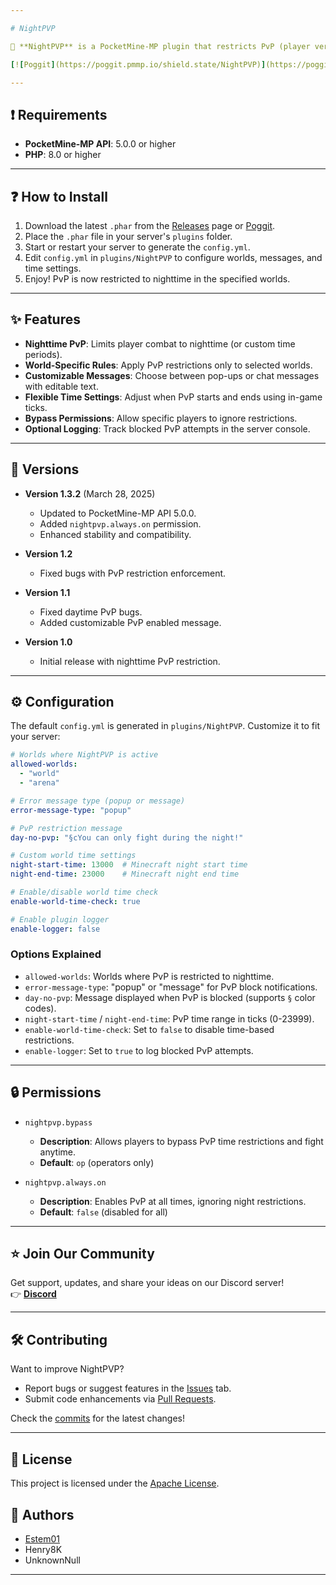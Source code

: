 ```yaml
---

# NightPVP

🌌 **NightPVP** is a PocketMine-MP plugin that restricts PvP (player versus player) to nighttime only, adding a strategic and immersive twist to your Minecraft server!

[![Poggit](https://poggit.pmmp.io/shield.state/NightPVP)](https://poggit.pmmp.io/p/NightPVP) [![Download](https://poggit.pmmp.io/shield.dl.total/NightPVP)](https://poggit.pmmp.io/p/NightPVP)

---
```


## ❗ Requirements

- **PocketMine-MP API**: 5.0.0 or higher  
- **PHP**: 8.0 or higher  

---

## ❓ How to Install

1. Download the latest `.phar` from the [Releases](https://github.com/Estem01/NightPvP/releases) page or [Poggit](https://poggit.pmmp.io/p/NightPVP).  
2. Place the `.phar` file in your server's `plugins` folder.  
3. Start or restart your server to generate the `config.yml`.  
4. Edit `config.yml` in `plugins/NightPVP` to configure worlds, messages, and time settings.  
5. Enjoy! PvP is now restricted to nighttime in the specified worlds.

---

## ✨ Features

- **Nighttime PvP**: Limits player combat to nighttime (or custom time periods).  
- **World-Specific Rules**: Apply PvP restrictions only to selected worlds.  
- **Customizable Messages**: Choose between pop-ups or chat messages with editable text.  
- **Flexible Time Settings**: Adjust when PvP starts and ends using in-game ticks.  
- **Bypass Permissions**: Allow specific players to ignore restrictions.  
- **Optional Logging**: Track blocked PvP attempts in the server console.  

---

## 📜 Versions

- **Version 1.3.2** (March 28, 2025)  
  - Updated to PocketMine-MP API 5.0.0.  
  - Added `nightpvp.always.on` permission.  
  - Enhanced stability and compatibility.  

- **Version 1.2**  
  - Fixed bugs with PvP restriction enforcement.  

- **Version 1.1**  
  - Fixed daytime PvP bugs.  
  - Added customizable PvP enabled message.  

- **Version 1.0**  
  - Initial release with nighttime PvP restriction.  

---

## ⚙️ Configuration

The default `config.yml` is generated in `plugins/NightPVP`. Customize it to fit your server:

```yaml
# Worlds where NightPVP is active
allowed-worlds: 
  - "world"
  - "arena"

# Error message type (popup or message)
error-message-type: "popup"

# PvP restriction message
day-no-pvp: "§cYou can only fight during the night!"

# Custom world time settings
night-start-time: 13000  # Minecraft night start time
night-end-time: 23000    # Minecraft night end time

# Enable/disable world time check
enable-world-time-check: true

# Enable plugin logger
enable-logger: false
```

### Options Explained
- `allowed-worlds`: Worlds where PvP is restricted to nighttime.  
- `error-message-type`: "popup" or "message" for PvP block notifications.  
- `day-no-pvp`: Message displayed when PvP is blocked (supports `§` color codes).  
- `night-start-time` / `night-end-time`: PvP time range in ticks (0-23999).  
- `enable-world-time-check`: Set to `false` to disable time-based restrictions.  
- `enable-logger`: Set to `true` to log blocked PvP attempts.  

---

## 🔒 Permissions

- `nightpvp.bypass`  
  - **Description**: Allows players to bypass PvP time restrictions and fight anytime.  
  - **Default**: `op` (operators only)  

- `nightpvp.always.on`  
  - **Description**: Enables PvP at all times, ignoring night restrictions.  
  - **Default**: `false` (disabled for all)  

---

## ⭐ Join Our Community

Get support, updates, and share your ideas on our Discord server!  
👉 **[Discord](https://discord.gg/pyHvRwkJC2)**  

---

## 🛠️ Contributing

Want to improve NightPVP?  
- Report bugs or suggest features in the [Issues](https://github.com/Estem01/NightPvP/issues) tab.  
- Submit code enhancements via [Pull Requests](https://github.com/Estem01/NightPvP/pulls).  

Check the [commits](https://github.com/Estem01/NightPvP/commits/main) for the latest changes!

---

## 📝 License

This project is licensed under the [Apache License](https://github.com/Estem01/NightPvP/blob/main/LICENSE).  

## 👥 Authors

- [Estem01](https://github.com/Estem01)  
- Henry8K  
- UnknownNull  

---
